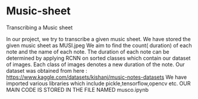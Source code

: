 # Music-sheet
Transcribing a Music sheet

In our project, we try to transcribe a given music sheet. We have stored the given music sheet as MUSI.jpeg 
We aim to find the count( duration) of each note and the name of each note. The duration of each note can be determined by applying RCNN on sorted classes which contain our dataset of images. Each class of images denotes a new duration of the note.
Our dataset was obtained from here : https://www.kaggle.com/datasets/kishanj/music-notes-datasets
We have imported various libraries which include pickle,tensorflow,opencv etc.
OUR MAIN CODE IS STORED IN THE FILE NAMED musco.ipynb 
